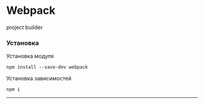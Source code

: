 # Webpack
project builder
### Установка
Установка модуля

```npm install --save-dev webpack```

Установка зависимостей

```npm i```


* * *
